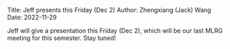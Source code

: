 Title: Jeff presents this Friday (Dec 2) 
Author: Zhengxiang (Jack) Wang
Date: 2022-11-29

Jeff will give a presentation this Friday (Dec 2), which will be our last MLRG meeting for this semester. Stay tuned!